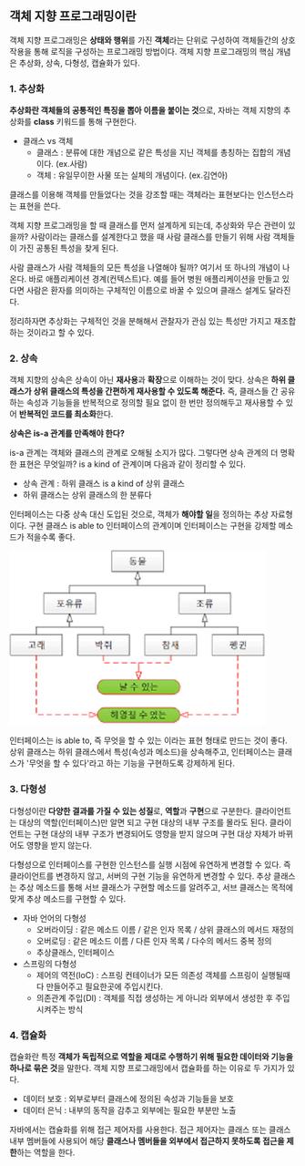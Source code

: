 ## 객체 지향 프로그래밍이란

객체 지향 프로그래밍은 **상태와 행위**를 가진 **객체**라는 단위로 구성하여 객체들간의 상호작용을 통해 로직을 구성하는 프로그래밍 방법이다. 객체 지향 프로그래밍의 핵심 개념은 추상화, 상속, 다형성, 캡슐화가 있다.

### 1. 추상화 

**추상화란 객체들의 공통적인 특징을 뽑아 이름을 붙이는 것**으로, 자바는 객체 지향의 추상화를 **class** 키워드를 통해 구현한다. 

- 클래스 vs 객체
  - 클래스 : 분류에 대한 개념으로 같은 특성을 지닌 객체를 총칭하는 집합의 개념이다. (ex.사람)
  - 객체 : 유일무이한 사물 또는 실체의 개념이다. (ex.김연아)

클래스를 이용해 객체를 만들었다는 것을 강조할 때는 객체라는 표현보다는 인스턴스라는 표현을 쓴다. 

객체 지향 프로그래밍을 할 때 클래스를 먼저 설계하게 되는데, 추상화와 무슨 관련이 있을까? 사람이라는 클래스를 설계한다고 했을 때 사람 클래스를 만들기 위해 사람 객체들이 가진 공통된 특성을 찾게 된다. 

사람 클래스가 사람 객체들의 모든 특성을 나열해야 될까? 여기서 또 하나의 개념이 나온다. 바로 애플리케이션 경계(컨텍스트)다. 예를 들어 병원 애플리케이션을 만들고 있다면 사람은 환자를 의미하는 구체적인 이름으로 바꿀 수 있으며 클래스 설계도 달라진다.

정리하자면 추상화는 구체적인 것을 분해해서 관찰자가 관심 있는 특성만 가지고 재조합하는 것이라고 할 수 있다.

### 2. 상속

객체 지향의 상속은 상속이 아닌 **재사용**과 **확장**으로 이해하는 것이 맞다. 상속은 **하위 클래스가 상위 클래스의 특성을 간편하게 재사용할 수 있도록 해준다.** 즉, 클래스들 간 공유하는 속성과 기능들을 반복적으로 정의할 필요 없이 한 번만 정의해두고 재사용할 수 있어 **반복적인 코드를 최소화**한다.

**상속은 is-a 관계를 만족해야 한다?**

is-a 관계는 객체와 클래스의 관계로 오해될 소지가 많다. 그렇다면 상속 관계의 더 명확한 표현은 무엇일까? is a kind of 관계이며 다음과 같이 정리할 수 있다.

- 상속 관계 : 하위 클래스 is a kind of 상위 클래스
- 하위 클래스는 상위 클래스의 한 분류다

인터페이스는 다중 상속 대신 도입된 것으로, 객체가 **해야할 일**을 정의하는 추상 자료형이다. 구현 클래스 is able to 인터페이스의 관계이며 인터페이스는 구현을 강제할 메소드가 적을수록 좋다.

![img2](https://github.com/dilmah0203/TIL/blob/main/Image/Extends2.png)

인터페이스는 is able to, 즉 무엇을 할 수 있는 이라는 표현 형태로 만드는 것이 좋다. 상위 클래스는 하위 클래스에서 특성(속성과 메소드)을 상속해주고, 인터페이스는 클래스가 '무엇을 할 수 있다'라고 하는 기능을 구현하도록 강제하게 된다.

### 3. 다형성

다형성이란 **다양한 결과를 가질 수 있는 성질**로, **역할**과 **구현**으로 구분한다. 클라이언트는 대상의 역할(인터페이스)만 알면 되고 구현 대상의 내부 구조를 몰라도 된다. 클라이언트는 구현 대상의 내부 구조가 변경되어도 영향을 받지 않으며 구현 대상 자체가 바뀌어도 영향을 받지 않는다.

다형성으로 인터페이스를 구현한 인스턴스를 실행 시점에 유연하게 변경할 수 있다. 즉 클라이언트를 변경하지 않고, 서버의 구현 기능을 유연하게 변경할 수 있다. 추상 클래스는 추상 메소드를 통해 서브 클래스가 구현할 메소드를 알려주고, 서브 클래스는 목적에 맞게 추상 메소드를 구현할 수 있다.

- 자바 언어의 다형성
  - 오버라이딩 : 같은 메소드 이름 / 같은 인자 목록 / 상위 클래스의 메서드 재정의
  - 오버로딩 : 같은 메소드 이름 / 다른 인자 목록 / 다수의 메서드 중복 정의
  - 추상클래스, 인터페이스
- 스프링의 다형성
  - 제어의 역전(IoC) : 스프링 컨테이너가 모든 의존성 객체를 스프링이 실행될때 다 만들어주고 필요한곳에 주입시킨다.
  - 의존관계 주입(DI) : 객체를 직접 생성하는 게 아니라 외부에서 생성한 후 주입 시켜주는 방식
  
### 4. 캡슐화

캡슐화란 특정 **객체가 독립적으로 역할을 제대로 수행하기 위해 필요한 데이터와 기능을 하나로 묶은 것**을 말한다. 객체 지향 프로그래밍에서 캡슐화를 하는 이유로 두 가지가 있다.

- 데이터 보호 : 외부로부터 클래스에 정의된 속성과 기능들을 보호
- 데이터 은닉 : 내부의 동작을 감추고 외부에는 필요한 부분만 노출

자바에서는 캡슐화를 위해 접근 제어자를 사용한다. 접근 제어자는 클래스 또는 클래스 내부 멤버들에 사용되어 해당 **클래스나 멤버들을 외부에서 접근하지 못하도록 접근을 제한**하는 역할을 한다.

